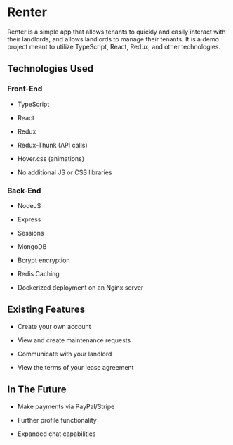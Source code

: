# Renter

Renter is a simple app that allows tenants to quickly and easily interact with their landlords, and allows landlords to manage their tenants. It is a demo project meant to utilize TypeScript, React, Redux, and other technologies.

## Technologies Used

### Front-End

- TypeScript

- React

- Redux

- Redux-Thunk (API calls)

- Hover.css (animations)

- No additional JS or CSS libraries

### Back-End

- NodeJS

- Express

- Sessions

- MongoDB

- Bcrypt encryption

- Redis Caching

- Dockerized deployment on an Nginx server

## Existing Features

- Create your own account

- View and create maintenance requests

- Communicate with your landlord

- View the terms of your lease agreement

## In The Future

- Make payments via PayPal/Stripe

- Further profile functionality

- Expanded chat capabilities